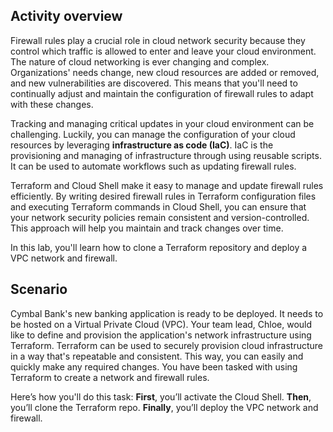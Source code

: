## Activity overview

Firewall rules play a crucial role in cloud network security because they control which traffic is allowed to enter and leave your cloud environment. The nature of cloud networking is ever changing and complex. Organizations' needs change, new cloud resources are added or removed, and new vulnerabilities are discovered. This means that you'll need to continually adjust and maintain the configuration of firewall rules to adapt with these changes.

Tracking and managing critical updates in your cloud environment can be challenging. Luckily, you can manage the configuration of your cloud resources by leveraging **infrastructure as code (IaC)**. IaC is the provisioning and managing of infrastructure through using reusable scripts. It can be used to automate workflows such as updating firewall rules.

Terraform and Cloud Shell make it easy to manage and update firewall rules efficiently. By writing desired firewall rules in Terraform configuration files and executing Terraform commands in Cloud Shell, you can ensure that your network security policies remain consistent and version-controlled. This approach will help you maintain and track changes over time.

In this lab, you'll learn how to clone a Terraform repository and deploy a VPC network and firewall.

## Scenario

Cymbal Bank's new banking application is ready to be deployed. It needs to be hosted on a Virtual Private Cloud (VPC). Your team lead, Chloe, would like to define and provision the application's network infrastructure using Terraform. Terraform can be used to securely provision cloud infrastructure in a way that's repeatable and consistent. This way, you can easily and quickly make any required changes. You have been tasked with using Terraform to create a network and firewall rules.

Here’s how you'll do this task: **First**, you’ll activate the Cloud Shell. **Then**, you’ll clone the Terraform repo. **Finally**, you’ll deploy the VPC network and firewall.
